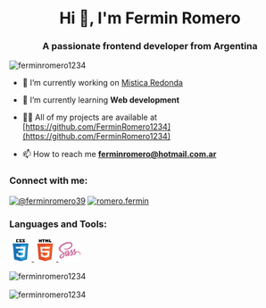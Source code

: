 
<h1 align="center">Hi 👋, I'm Fermin Romero</h1>
<h3 align="center">A passionate frontend developer from Argentina</h3>

<p align="left"> <img src="https://komarev.com/ghpvc/?username=ferminromero1234&label=Profile%20views&color=0e75b6&style=flat" alt="ferminromero1234" /> </p>

- 🔭 I’m currently working on [Mistica Redonda](https://github.com/FerminRomero1234/Trabajo-GitHub)

- 🌱 I’m currently learning **Web development**

- 👨‍💻 All of my projects are available at [https://github.com/FerminRomero1234](https://github.com/FerminRomero1234)

- 📫 How to reach me **ferminromero@hotmail.com.ar**

<h3 align="left">Connect with me:</h3>
<p align="left">
<a href="https://twitter.com/@ferminromero39" target="blank"><img align="center" src="https://raw.githubusercontent.com/rahuldkjain/github-profile-readme-generator/master/src/images/icons/Social/twitter.svg" alt="@ferminromero39" height="30" width="40" /></a>
<a href="https://instagram.com/romero.fermin" target="blank"><img align="center" src="https://raw.githubusercontent.com/rahuldkjain/github-profile-readme-generator/master/src/images/icons/Social/instagram.svg" alt="romero.fermin" height="30" width="40" /></a>
</p>

<h3 align="left">Languages and Tools:</h3>
<p align="left"> <a href="https://www.w3schools.com/css/" target="_blank" rel="noreferrer"> <img src="https://raw.githubusercontent.com/devicons/devicon/master/icons/css3/css3-original-wordmark.svg" alt="css3" width="40" height="40"/> </a> <a href="https://www.w3.org/html/" target="_blank" rel="noreferrer"> <img src="https://raw.githubusercontent.com/devicons/devicon/master/icons/html5/html5-original-wordmark.svg" alt="html5" width="40" height="40"/> </a> <a href="https://sass-lang.com" target="_blank" rel="noreferrer"> <img src="https://raw.githubusercontent.com/devicons/devicon/master/icons/sass/sass-original.svg" alt="sass" width="40" height="40"/> </a> </p>

<p><img align="center" src="https://github-readme-stats.vercel.app/api/top-langs?username=ferminromero1234&show_icons=true&locale=en&layout=compact" alt="ferminromero1234" /></p>

<p><img align="center" src="https://github-readme-streak-stats.herokuapp.com/?user=ferminromero1234&" alt="ferminromero1234" /></p>
